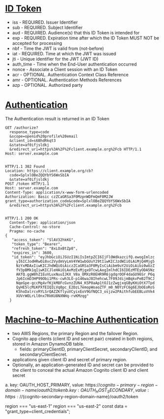 # [ID Token](https://openid.net/specs/openid-connect-core-1_0.html#IDToken)

  - iss - REQUIRED. Issuer Identifier
  - sub - REQUIRED. Subject Identifier
  - aud - REQUIRED. Audience(s) that this ID Token is intended for
  - exp - REQUIRED. Expiration time after which the ID Token MUST NOT be accepted for processing
  - nbf - Time the JWT is valid from (not-before)
  - iat - REQUIRED. Time at which the JWT was issued
  - jti - Unique identifier for the JWT (JWT ID)
  - auth_time - Time when the End-User authentication occurred
  - nonce - Associate a Client session with an ID Token
  - acr - OPTIONAL. Authentication Context Class Reference
  - amr - OPTIONAL. Authentication Methods References
  - azp - OPTIONAL. Authorized party

# [Authentication](https://openid.net/specs/openid-connect-core-1_0.html#Authentication)

The Authentication result is returned in an ID Token

    GET /authorize?
      response_type=code
      &scope=openid%20profile%20email
      &client_id=s6BhdRkqt3
      &state=af0ifjsldkj
      &redirect_uri=https%3A%2F%2Fclient.example.org%2Fcb HTTP/1.1
    Host: server.example.com


    HTTP/1.1 302 Found
    Location: https://client.example.org/cb?
      code=SplxlOBeZQQYbYS6WxSbIA
      &state=af0ifjsldkj
    POST /token HTTP/1.1
    Host: server.example.com
    Content-Type: application/x-www-form-urlencoded
    Authorization: Basic czZCaGRSa3F0MzpnWDFmQmF0M2JW
    grant_type=authorization_code&code=SplxlOBeZQQYbYS6WxSbIA
      &redirect_uri=https%3A%2F%2Fclient.example.org%2Fcb


    HTTP/1.1 200 OK
      Content-Type: application/json
      Cache-Control: no-store
      Pragma: no-cache
    {
       "access_token": "SlAV32hkKG",
       "token_type": "Bearer",
       "refresh_token": "8xLOxBtZp8",
       "expires_in": 3600,
       "id_token": "eyJhbGciOiJSUzI1NiIsImtpZCI6IjFlOWdkazcifQ.ewogImlzc
         yI6ICJodHRwOi8vc2VydmVyLmV4YW1wbGUuY29tIiwKICJzdWIiOiAiMjQ4Mjg5
         NzYxMDAxIiwKICJhdWQiOiAiczZCaGRSa3F0MyIsCiAibm9uY2UiOiAibi0wUzZ
         fV3pBMk1qIiwKICJleHAiOiAxMzExMjgxOTcwLAogImlhdCI6IDEzMTEyODA5Nz
         AKfQ.ggW8hZ1EuVLuxNuuIJKX_V8a_OMXzR0EHR9R6jgdqrOOF4daGU96Sr_P6q
         Jp6IcmD3HP99Obi1PRs-cwh3LO-p146waJ8IhehcwL7F09JdijmBqkvPeB2T9CJ
         NqeGpe-gccMg4vfKjkM8FcGvnzZUN4_KSP0aAp1tOJ1zZwgjxqGByKHiOtX7Tpd
         QyHE5lcMiKPXfEIQILVq0pc_E2DzL7emopWoaoZTF_m0_N0YzFC6g6EJbOEoRoS
         K5hoDalrcvRYLSrQAZZKflyuVCyixEoV9GfNQC3_osjzw2PAithfubEEBLuVVk4
         XUVrWOLrLl0nx7RkKU8NXNHq-rvKMzqg"
      }


# [Machine-to-Machine Authentication](https://aws.amazon.com/blogs/architecture/how-unitedhealth-group-improved-disaster-recovery-for-machine-to-machine-authentication/)

- two AWS Regions, the primary Region and the failover Region.
- Cognito app clients (client ID and secret pair) created in both regions, stored in Amazon DynamoDB table.
    - fields: primaryClientID, primaryClientSecret, secondaryClientID, and secondaryClientSecret.
- applications given client ID and secret of primary region.
- Optionally, an application-generated ID and secret can be provided to the client to conceal the actual Amazon Cognito client ID and client secret

a. key: OAUTH_HOST_PRIMARY, value: https://${cognito-primary-region-domain-name}/oauth2/token
b. key: OAUTH_HOST_SECONDARY, value: https://${cognito-secondary-region-domain-name}/oauth2/token

region === "us-east-1" 
region === "us-east-2" 
const data = "grant_type=client_credentials";

